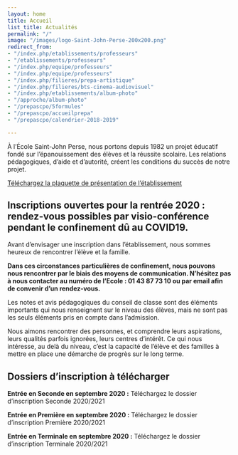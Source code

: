 ```yaml
---
layout: home
title: Accueil
list_title: Actualités
permalink: "/"
image: "/images/logo-Saint-John-Perse-200x200.png"
redirect_from:
- "/index.php/etablissements/professeurs"
- "/etablissements/professeurs"
- "/index.php/equipe/professeurs"
- "/index.php/equipe/professeurs"
- "/index.php/filieres/prepa-artistique"
- "/index.php/filieres/bts-cinema-audiovisuel"
- "/index.php/etablissements/album-photo"
- "/approche/album-photo"
- "/prepascpo/5formules"
- "/prepascpo/accueilprepa"
- "/prepascpo/calendrier-2018-2019"

---
```

À l’École Saint-John Perse, nous portons depuis 1982 un projet éducatif fondé sur l’épanouissement des élèves et la réussite scolaire. Les relations pédagogiques, d’aide et d’autorité, créent les conditions du succès de notre projet.

[Téléchargez la plaquette de présentation de l’établissement](https://ecoles-sjp.fr/images/plaquette_2018_2019.pdf)

## Inscriptions ouvertes pour la rentrée 2020 : rendez-vous possibles par visio-conférence pendant le confinement dû au COVID19.

Avant d’envisager une inscription dans l’établissement, nous sommes heureux de rencontrer l’élève et la famille.

**Dans ces circonstances particulières de confinement, nous pouvons nous rencontrer par le biais des moyens de communication. N’hésitez pas à nous contacter au numéro de l’Ecole : 01 43 87 73 10 ou par email afin de convenir d’un rendez-vous.**

Les notes et avis pédagogiques du conseil de classe sont des éléments importants qui nous renseignent sur le niveau des élèves, mais ne sont pas les seuls éléments pris en compte dans l’admission.

Nous aimons rencontrer des personnes, et comprendre leurs aspirations, leurs qualités parfois ignorées, leurs centres d’intérêt. Ce qui nous intéresse, au delà du niveau, c’est la capacité de l’élève et des familles à mettre en place une démarche de progrès sur le long terme.

## Dossiers d’inscription à télécharger

**Entrée en Seconde en septembre 2020 :** Téléchargez le dossier d’inscription Seconde 2020/2021

**Entrée en Première en septembre 2020 :** Téléchargez le dossier d’inscription Première 2020/2021

**Entrée en Terminale en septembre 2020 :** Téléchargez le dossier d’inscription Terminale 2020/2021
